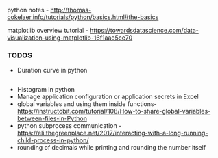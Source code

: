 python notes -  http://thomas-cokelaer.info/tutorials/python/basics.html#the-basics

matplotlib overview tutorial - https://towardsdatascience.com/data-visualization-using-matplotlib-16f1aae5ce70


### TODOS
* Duration curve in python  
```

```
* Histogram in python
* Manage application configuration or application secrets in Excel  
* global variables and using them inside functions- https://instructobit.com/tutorial/108/How-to-share-global-variables-between-files-in-Python
* python subprocess communication - https://eli.thegreenplace.net/2017/interacting-with-a-long-running-child-process-in-python/
* rounding of decimals while printing and rounding the number itself



<!--stackedit_data:
eyJoaXN0b3J5IjpbLTExNTQ1ODg4MzEsNzM5MDczNzc5LC05Nj
E1ODM3ODMsLTE2ODM5NjEzNiwtMzQ5NDQ4MzczLDE4ODAyMDI4
MTEsLTEyOTI0MTQ3NjksMTYzNTAwMTg2OSwtMTkzOTA0NzY4Ny
wxOTIxMDA4MjIsLTM1MjkyMTYwLDExOTA0ODA5NTAsLTE0Njk3
OTY4MzddfQ==
-->